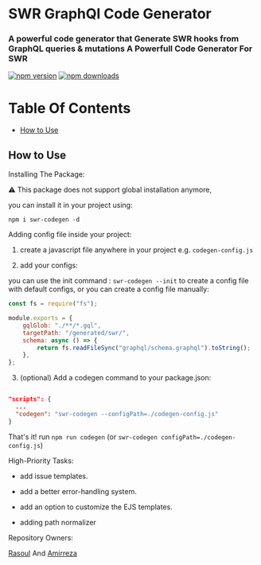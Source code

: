 # SWR GraphQl Code Generator

### A powerful code generator that Generate SWR hooks from GraphQL queries & mutations A Powerfull Code Generator For SWR

[![npm version](https://badge.fury.io/js/swr-codegen.svg)](https://badge.fury.io/js/swr-codegen)
[![npm downloads](https://img.shields.io/npm/dm/swr-codegen.svg)](https://www.npmjs.com/package/swr-codegen)

# Table Of Contents

<!-- TOC -->

- [How to Use](#how-to-use)

<!-- TOC -->

## How to Use

Installing The Package:

⚠️ This package does not support global installation anymore,

you can install it in your project using:

    npm i swr-codegen -d

Adding config file inside your project:

1. create a javascript file anywhere in your project e.g. `codegen-config.js`

2. add your configs:

you can use the init command : `swr-codegen --init`
to create a config file with default configs, or you can create a config file manually:

```js
const fs = require("fs");

module.exports = {
	gqlGlob: "./**/*.gql",
	targetPath: "/generated/swr/",
	schema: async () => {
		return fs.readFileSync("graphql/schema.graphql").toString();
	},
};
```

3. (optional) Add a codegen command to your package.json:

```json

"scripts": {
  ...
  "codegen": "swr-codegen --configPath=./codegen-config.js"
}

```

That's it! run `npm run codegen` (or `swr-codegen configPath=./codegen-config.js`)

High-Priority Tasks:

- add issue templates.

- add a better error-handling system.

- add an option to customize the EJS templates.

- adding path normalizer

Repository Owners:

[Rasoul](https://github.com/rasoulm777) And [Amirreza](https://github.com/amirrezaDev1378)
